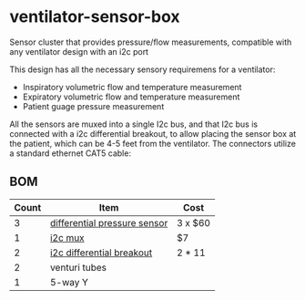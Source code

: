 # ventilator-sensor-box
Sensor cluster that provides pressure/flow measurements, compatible with any ventilator design with an i2c port

This design has all the necessary sensory requiremens for a ventilator:
 - Inspiratory volumetric flow and temperature measurement
 - Expiratory volumetric flow and temperature measurement
 - Patient guage pressure measurement

All the sensors are muxed into a single I2c bus, and that I2c bus is connected with a i2c differential breakout, to allow placing the sensor box at the patient, which can be 4-5 feet from the ventilator.  The connectors utilize a standard ethernet CAT5 cable:

## BOM
| Count | Item | Cost |
| --- | --- | --- |
| 3 | [differential pressure sensor](https://ncd.io/differential-pressure-sensor-arduino/) | 3 x $60 |
| 1 | [i2c mux](https://learn.adafruit.com/adafruit-tca9548a-1-to-8-i2c-multiplexer-breakout) | $7 |
| 2 | [i2c differential breakout](https://www.sparkfun.com/products/14589) | 2 * 11 |
| 2 | venturi tubes | |
| 1 | 5-way Y | |

 

